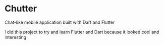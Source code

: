 # Chutter
Chat-like mobile application built with Dart and Flutter

I did this project to try and learn Flutter and Dart because it looked cool and interesting
